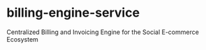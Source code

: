 # billing-engine-service
Centralized Billing and Invoicing Engine for the Social E-commerce Ecosystem
